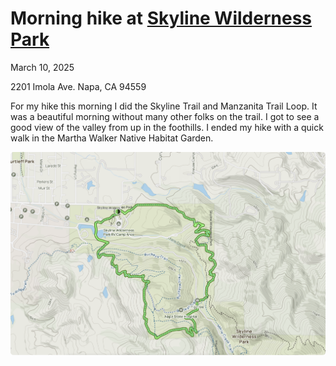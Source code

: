 # Morning hike at [Skyline Wilderness Park](https://www.skylinepark.org)
<!-- Date -->
March 10, 2025

<!-- Location -->
2201 Imola Ave. Napa, CA 94559

<!-- Description -->
For my hike this morning I did the Skyline Trail and Manzanita Trail Loop. It was a beautiful morning without many other folks on the trail. I got to see a good view of the valley from up in the foothills. I ended my hike with a quick walk in the Martha Walker Native Habitat Garden.

![Image](./journal-entries/images/2025-March-10/map.png)